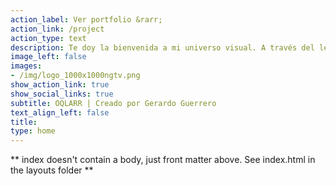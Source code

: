 ```yaml
---
action_label: Ver portfolio &rarr;
action_link: /project
action_type: text
description: Te doy la bienvenida a mi universo visual. A través del lente de mi cámara, plasmo ideas, emociones, contando historias y perspectivas únicas. Explora, conecta, y descubre mi pasión por el arte audiovisual y fotografía.
image_left: false
images:
- /img/logo_1000x1000ngtv.png
show_action_link: true
show_social_links: true
subtitle: OQLARR | Creado por Gerardo Guerrero
text_align_left: false
title:  
type: home
---
```


** index doesn't contain a body, just front matter above.
See index.html in the layouts folder **
